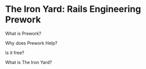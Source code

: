 The Iron Yard: Rails Engineering Prework
=============


What is Prework?

Why does Prework Help?

Is it free?

What is The Iron Yard?
